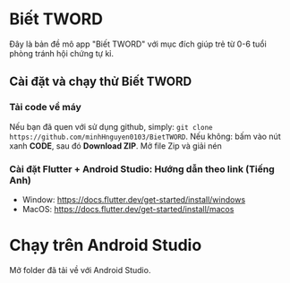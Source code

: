 # Biết TWORD


 Đây là bản đề mô app "Biết TWORD" với mục đích giúp trẻ từ 0-6 tuổi phòng tránh hội chứng tự kỉ.
 
## Cài đặt và chạy thử Biết TWORD

### Tải code về máy
Nếu bạn đã quen với sử dụng github, simply: `git clone https://github.com/minhHnguyen0103/BietTWORD`.
Nếu không: bấm vào nút xanh **CODE**, sau đó **Download ZIP**. Mở file Zip và giải nén
### Cài đặt Flutter + Android Studio: Hướng dẫn theo link (Tiếng Anh) 
- Window: https://docs.flutter.dev/get-started/install/windows
- MacOS: https://docs.flutter.dev/get-started/install/macos

# Chạy trên Android Studio
Mở folder đã tải về với Android Studio.
